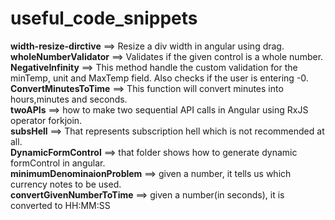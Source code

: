 # useful_code_snippets

**width-resize-dirctive** ==> Resize a div width in angular using drag. <br />
**wholeNumberValidator** ==> Validates if the given control is a whole number. <br />
**NegativeInfinity** ==> This method handle the custom validation for the minTemp, unit and MaxTemp field. Also checks if the user is entering -0. <br />
**ConvertMinutesToTime** ==> This function will convert minutes into hours,minutes and seconds. <br />
**twoAPIs** ==> how to make two sequential API calls in Angular using RxJS operator forkjoin. <br />
**subsHell** ==> That represents subscription hell which is not recommended at all. <br />
**DynamicFormControl** ==> that  folder shows how to generate dynamic formControl in angular. <br />
**minimumDenominaionProblem** ==> given a number, it tells us which currency notes to be used. <br />
**convertGivenNumberToTime** ==> given a number(in seconds), it is converted to HH:MM:SS <br />